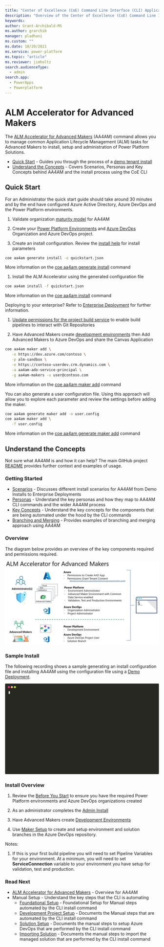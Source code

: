 ```yaml
---
title: "Center of Excellence (CoE) Command Line Interface (CLI) Application Lifecycle Management (ALM) Accelerator"
description: "Overview of the Center of Excellence (CoE) Command Line Interface (CLI) ALM Accelerator commands"
keywords: 
author: Grant-Archibald-MS
ms.author: grarchib
manager: pladhani
ms.custom: ""
ms.date: 10/20/2021
ms.service: power-platform
ms.topic: "article"
ms.reviewer: jimholtz
search.audienceType: 
  - admin
search.app: 
  - PowerApps
  - Powerplatform
---
```


# ALM Accelerator for Advanced Makers

The [ALM Accelerator for Advanced Makers](https://github.com/microsoft/coe-starter-kit/tree/main/ALMAcceleratorForAdvancedMakers) (AA4AM) 
command allows you to manage common Application Lifecycle Management (ALM) tasks for Advanced Makers to install, setup and administration of Power Platform Solutions.

- [Quick Start](#quick-start) - Guides you through the process of a [demo tenant install](./scenarios/tenant-deployments.md#demonstration-deployment)
- [Understand the Concepts](#understand-the-concepts) - Covers Scenarios, Personas and Key Concepts behind AA4AM and the install process using the CoE CLI

## Quick Start

For an Administrator the quick start guide should take around 30 minutes and by the end have configured Azure Active Directory, Azure DevOps and the Power Platform environments.

1. Validate organization [maturity model](./maturity/overview.md#quick-start) for AA4AM

1. Create your [Power Platform Environments](./before-you-start.md#power-platform) and [Azure DevOps](./before-you-start.md#azure-devops) Organization and Azure DevOps project.

1. Create an install configuration. Review the [install help](../help/aa4am/install.md) for install parameters

```bash
coe aa4am generate install -o quickstart.json
```

   More information on the [coe aa4am generate install](../help/aa4am/generate/install.md) command

1. Install the ALM Accelerator using the generated configuration file

```bash
coe aa4am install -f quickstart.json
```

   More information on the [coe aa4am install](../help/aa4am/install.md) command

   Deploying to your enterprise? Refer to [Enterprise Deployment](./scenarios/tenant-deployments.md#enterprise-deployment) for further information.

1. [Update permissions for the project build service](https://github.com/microsoft/coe-starter-kit/blob/main/ALMAcceleratorForAdvancedMakers/SETUPGUIDE.md#update-permissions-for-the-project-build-service) to enable build pipelines to interact with Git Repositories

1. Have Advanced Makers create [development environments](./development-environments.md) then Add Advanced Makers to Azure DevOps and share the Canvas Application

```bash
coe aa4am maker add \
   -o https://dev.azure.com/contoso \
   -p alm-sandbox \
   -e https://contoso-userdev.crm.dynamics.com \
   -a aa4am-ado-service-principal \
   -g aa4am-makers -u user@contoso.com
```

   More information on the [coe aa4am maker add](../help/aa4am/maker/add.md) command

   You can also generate a user configuration file. Using this approach will allow you to explore each parameter and review the settings before adding the maker.

```bash
coe aa4am generate maker add -o user.config
coe aa4am maker add \
   -f user.config
```

   More information on the [coe aa4am generate maker add](../help/aa4am/generate/maker/add.md) command

## Understand the Concepts

Not sure what AA4AM is and how it can help? The main GitHub project [README](https://github.com/microsoft/coe-starter-kit/blob/main/ALMAcceleratorForAdvancedMakers/README.md) provides further context and examples of usage.

### Getting Started

- [Scenarios](./scenarios/overview.md) - Discusses different install scenarios for AA4AM from Demo Installs to Enterprise Deployments
- [Personas](./personas.md) - Understand the key personas and how they map to AA4AM CLI commands and the wider AA4AM process
- [Key Concepts](./key-concepts.md) - Understand the key concepts for the components that are being automated under the hood by the CLI commands
- [Branching and Merging](./branching-and-merging.md) - Provides examples of branching and merging approach using AA4AM

### Overview

The diagram below provides an overview of the key components required and permissions required.

![ALM Accelerator for Advanced Makers Overview](../media/aa4am-overview.jpg)

### Sample Install

The following recording shows a sample generating an install configuration file and installing AA4AM using the configuration file using a [Demo Deployment](./scenarios/tenant-deployments.md#demonstration-deployment).

![Example](./install.svg)

### Install Overview

1. Review the [Before You Start](./before-you-start.md) to ensure you have the required Power Platform environments and Azure DevOps organizations created

2. As an administrator completes the [Admin Install](./admin-install.md)

3. Have Advanced Makers create [Development Environments](./development-environments.md)

4. Use [Maker Setup](./maker-setup.md) to create and setup environment and solution branches in the Azure DevOps repository.

Notes:

1. If this is your first build pipeline you will need to set Pipeline Variables for your environment. At a minimum, you will need to set **ServiceConnection** variable to your environment you have setup for validation, test and production.

### Read Next

- [ALM Accelerator for Advanced Makers](https://github.com/microsoft/coe-starter-kit/tree/main/ALMAcceleratorForAdvancedMakers) - Overview for AA4AM
- Manual Setup - Understand the key steps that the CLI is automating
  - [Foundational Setup](https://github.com/microsoft/coe-starter-kit/blob/main/ALMAcceleratorForAdvancedMakers/SETUPGUIDE.md#foundational-setup) - Foundational Setup for Manual steps automated by the CLI install command
  - [Development Project Setup](https://github.com/microsoft/coe-starter-kit/blob/main/ALMAcceleratorForAdvancedMakers/SETUPGUIDE.md#development-project-setup) - Documents the Manual steps that are automated by the CLI install command
  - [Solution Setup](https://github.com/microsoft/coe-starter-kit/blob/main/ALMAcceleratorForAdvancedMakers/SETUPGUIDE.md#solution-setup) - Documents the manual steps to setup Azure DevOps that are performed by the CLI install command
  - [Importing Solution](https://github.com/microsoft/coe-starter-kit/blob/main/ALMAcceleratorForAdvancedMakers/SETUPGUIDE.md#importing-the-solution-and-configuring-the-app) - Documents the manual steps to import the managed solution that are performed by the CLI install command
